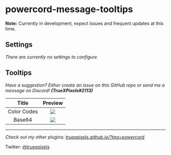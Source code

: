 # powercord-message-tooltips

**Note:** Currently in development, expect issues and frequent updates at this time.

## Settings

_There are currently no settings to configure._

## Tooltips

_Have a suggestion? Either create an issue on this GitHub repo or send me a message on Discord!_ **_(TrueXPixels#2113)_**

|    Title    |                 Preview                 |
| :---------: | :-------------------------------------: |
| Color Codes | ![](https://i.plexidev.org/eLBzauL.gif) |
|   Base64    | ![](https://i.plexidev.org/Hba1dPJ.gif) |

---

_Check out my other plugins: [truexpixels.github.io/?tag=powercord](https://truexpixels.github.io/?tag=powercord)_

Twitter: [@truexpixels](https://twitter.com/truexpixels)
